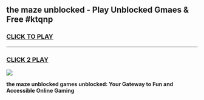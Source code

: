 
## the maze unblocked - Play Unblocked Gmaes & Free #ktqnp
<h3>
<a href="https://news.freeplayer.one?title=the_maze_unblocked&ref=24F">CLICK TO PLAY</a></h3>
<hr>

<h3>
<a href="https://news.freeplayer.one?title=the_maze_unblocked&ref=24F">CLICK 2 PLAY</a>
  
</h3>

<a href="https://news.freeplayer.one?title=the_maze_unblocked&ref=24F/"><img src="https://clearcache.store/games.png"></a>


**the maze unblocked games unblocked: Your Gateway to Fun and Accessible Online Gaming**
